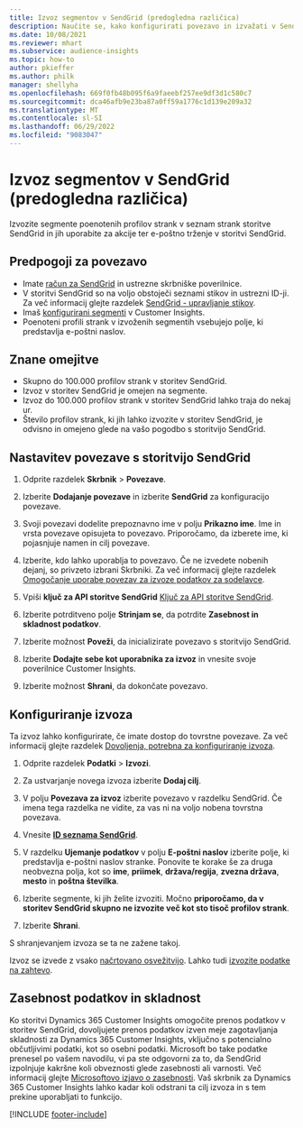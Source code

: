 ```yaml
---
title: Izvoz segmentov v SendGrid (predogledna različica)
description: Naučite se, kako konfigurirati povezavo in izvažati v SendGrid.
ms.date: 10/08/2021
ms.reviewer: mhart
ms.subservice: audience-insights
ms.topic: how-to
author: pkieffer
ms.author: philk
manager: shellyha
ms.openlocfilehash: 669f0fb48b095f6a9faeebf257ee9df3d1c580c7
ms.sourcegitcommit: dca46afb9e23ba87a0ff59a1776c1d139e209a32
ms.translationtype: MT
ms.contentlocale: sl-SI
ms.lasthandoff: 06/29/2022
ms.locfileid: "9083047"
---
```

# <a name="export-segments-to-sendgrid-preview"></a>Izvoz segmentov v SendGrid (predogledna različica)

Izvozite segmente poenotenih profilov strank v seznam strank storitve SendGrid in jih uporabite za akcije ter e-poštno trženje v storitvi SendGrid. 

## <a name="prerequisites-for-a-connection"></a>Predpogoji za povezavo

-   Imate [račun za SendGrid](https://sendgrid.com/) in ustrezne skrbniške poverilnice.
-   V storitvi SendGrid so na voljo obstoječi seznami stikov in ustrezni ID-ji. Za več informacij glejte razdelek [SendGrid - upravljanje stikov](https://sendgrid.com/docs/ui/managing-contacts/create-and-manage-contacts/#manage-contacts).
-   Imaš [konfigurirani segmenti](segments.md) v Customer Insights.
-   Poenoteni profili strank v izvoženih segmentih vsebujejo polje, ki predstavlja e-poštni naslov.

## <a name="known-limitations"></a>Znane omejitve

- Skupno do 100.000 profilov strank v storitev SendGrid.
- Izvoz v storitev SendGrid je omejen na segmente.
- Izvoz do 100.000 profilov strank v storitev SendGrid lahko traja do nekaj ur. 
- Število profilov strank, ki jih lahko izvozite v storitev SendGrid, je odvisno in omejeno glede na vašo pogodbo s storitvijo SendGrid.

## <a name="set-up-connection-to-sendgrid"></a>Nastavitev povezave s storitvijo SendGrid

1. Odprite razdelek **Skrbnik** > **Povezave**.

1. Izberite **Dodajanje povezave** in izberite **SendGrid** za konfiguracijo povezave.

1. Svoji povezavi dodelite prepoznavno ime v polju **Prikazno ime**. Ime in vrsta povezave opisujeta to povezavo. Priporočamo, da izberete ime, ki pojasnjuje namen in cilj povezave.

1. Izberite, kdo lahko uporablja to povezavo. Če ne izvedete nobenih dejanj, so privzeto izbrani Skrbniki. Za več informacij glejte razdelek [Omogočanje uporabe povezav za izvoze podatkov za sodelavce](connections.md#allow-contributors-to-use-a-connection-for-exports).

1. Vpiši **ključ za API storitve SendGrid** [Ključ za API storitve SendGrid](https://sendgrid.com/docs/ui/account-and-settings/api-keys/).

1. Izberite potrditveno polje **Strinjam se**, da potrdite **Zasebnost in skladnost podatkov**.

1. Izberite možnost **Poveži**, da inicializirate povezavo s storitvijo SendGrid.

1. Izberite **Dodajte sebe kot uporabnika za izvoz** in vnesite svoje poverilnice Customer Insights.

1. Izberite možnost **Shrani**, da dokončate povezavo.

## <a name="configure-an-export"></a>Konfiguriranje izvoza

Ta izvoz lahko konfigurirate, če imate dostop do tovrstne povezave. Za več informacij glejte razdelek [Dovoljenja, potrebna za konfiguriranje izvoza](export-destinations.md#set-up-a-new-export).

1. Odprite razdelek **Podatki** > **Izvozi**.

1. Za ustvarjanje novega izvoza izberite **Dodaj cilj**.

1. V polju **Povezava za izvoz** izberite povezavo v razdelku SendGrid. Če imena tega razdelka ne vidite, za vas ni na voljo nobena tovrstna povezava.

1. Vnesite **[ID seznama SendGrid](https://sendgrid.com/docs/ui/managing-contacts/create-and-manage-contacts/#manage-contacts)**.

1. V razdelku **Ujemanje podatkov** v polju **E-poštni naslov** izberite polje, ki predstavlja e-poštni naslov stranke. Ponovite te korake še za druga neobvezna polja, kot so **ime**, **priimek**, **država/regija**, **zvezna država**, **mesto** in **poštna številka**.

1. Izberite segmente, ki jih želite izvoziti. Močno **priporočamo, da v storitev SendGrid skupno ne izvozite več kot sto tisoč profilov strank**. 

1. Izberite **Shrani**.

S shranjevanjem izvoza se ta ne zažene takoj.

Izvoz se izvede z vsako [načrtovano osvežitvijo](system.md#schedule-tab). Lahko tudi [izvozite podatke na zahtevo](export-destinations.md#run-exports-on-demand). 

## <a name="data-privacy-and-compliance"></a>Zasebnost podatkov in skladnost

Ko storitvi Dynamics 365 Customer Insights omogočite prenos podatkov v storitev SendGrid, dovoljujete prenos podatkov izven meje zagotavljanja skladnosti za Dynamics 365 Customer Insights, vključno s potencialno občutljivimi podatki, kot so osebni podatki. Microsoft bo take podatke prenesel po vašem navodilu, vi pa ste odgovorni za to, da SendGrid izpolnjuje kakršne koli obveznosti glede zasebnosti ali varnosti. Več informacij glejte [Microsoftovo izjavo o zasebnosti](https://go.microsoft.com/fwlink/?linkid=396732).
Vaš skrbnik za Dynamics 365 Customer Insights lahko kadar koli odstrani ta cilj izvoza in s tem prekine uporabljati to funkcijo.


[!INCLUDE [footer-include](includes/footer-banner.md)]
